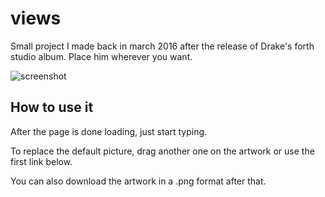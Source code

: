 # views
Small project I made back in march 2016 after the release of Drake's forth studio album. Place him wherever you want.

![screenshot](images/screenshot.png)

## How to use it
After the page is done loading, just start typing.

To replace the default picture, drag another one on the artwork or use the first link below.

You can also download the artwork in a .png format after that.